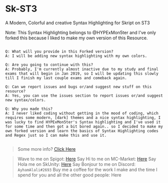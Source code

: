 # Sk-ST3
A Modern, Colorful and creative Syntax Highlighting for Skript on ST3

Note: This Syntax Highlighting belongs to @HYPExMon5ter and I've only forked this because I liked to make my own version of this Resource.

```

Q: What will you provide in this Forked version?
A: I will be adding new syntax highlighting with my own colors.

Q: Are you going to continue with this?
A: Probably, I'm currently almost inactive due to my study and final exams that will begin in Jan 2019, so I will be updating this slowly till I finish my last couple exams and comeback again.

Q: Can we report issues and bugs or/and suggest new stuff on this resource?
A: Yes, you can use the issues section to report issues or/and suggest new syntax/colors.

Q: Why you made this?
A: I never liked coding without getting in the mood of coding, which requires some modern, [dark] themes and a nice syntax highlighting, I was lucky to find HYPExMon5ter's Syntax highlighting and I've used it for some time and then got a bit bored again.. so I decided to make my own forked version and learn the basics of Syntax Highlighting codes and Regex just so I can make this and use it.


```

> Some more info? [Click Here](https://forums.skunity.com/resources/sk-st3-syntax-highlighting-open-source.710/)

> Wave to me on Spigot: [Here](https://www.spigotmc.org/members/ayhamalali.101712/)
> Say Hi to me on MC-Market: [Here](https://www.mc-market.org/members/46485/)
> Say Hola me on SkUnity: [Here](https://forums.skunity.com/members/ayham-alali.35/)
> Say Bonjour to me on Discord: `AyhamAlali#2693`
> Buy me a coffee for the work I make and the time I spend for you and all the other good people: Here[](paypal.me/ayhamalali)
